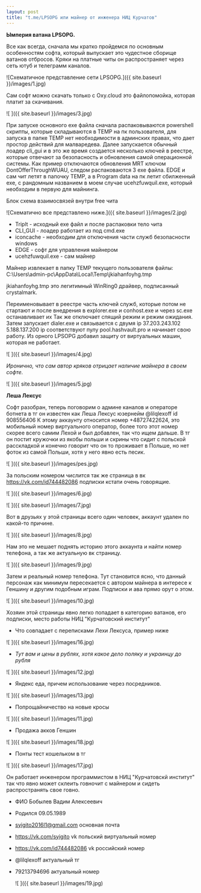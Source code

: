 ```yaml
---
layout: post
title: "t.me/LPSOPG или майнер от инженера НИЦ Курчатов"
---
```


**Ымперия ватана LPSOPG.**

Все как всегда, сначала мы кратко пройдемся по основным особенностям софта, который выпускает это чудестное сборище ватанов отбросов. 
Кряки на платные читы он распространяет через сеть ютуб и телеграмм каналов. 

![Схематичное представление сети LPSOPG.]({{ site.baseurl }}/images/1.jpg)

Сам софт можно скачать только с Oxy.cloud это файлопомойка, которая платит за скачивания.

![ ]({{ site.baseurl }}/images/3.jpg)

При запуске основного exe файла сначала распаковываются powershell скрипты, которые складываются в TEMP на пк пользователя, для запуска в папке TEMP нет необходимости в админских правах, что дает простор действий для малваредева. 
Далее запускается обычный лоадер cli_gui и в это же время создается несколько ключей в реестре, которые отвечают за безопасность и обновления самой операционной системы. Как пример отключаются обновления MRT ключом DontOfferThroughWUAU, следом распаковаются 3 exe файла. EDGE и сам чит летят в папочку TEMP, а в Program data на пк летит сбилженный exe, с рандомным названием в моем случае ucehzfuwquil.exe, который необходим в первую для майнинга. 

Блок схема взаимосвязей внутри free чита

![Схематично все представлено ниже.]({{ site.baseurl }}/images/2.jpg)

- Triplt - исходный exe файл и после распаковки тело чита
- CLI_GUI - лоадер работает из под cmd.exe
- iconcache - необходим для отключения части служб безопасности windows
- EDGE - софт для управления майнером
- ucehzfuwquil.exe - сам майнер

Майнер извлекает в папку TEMP текущего пользователя файлы:
C:\Users\admin-pc\AppData\Local\Temp\jkiahanfoyhg.tmp

jkiahanfoyhg.tmp это легитимный WinRing0 драйвер, подписанный crystalmark.

Переименовывает в реестре часть ключей служб, которые потом не стартают и после внедрения в explorer.exe и conhost.exe и через sc.exe останавливает их
Так же отключает спящий режим и режим ожидания. 
Затем запускает dialer.exe и связывается с двумя ip 
37.203.243.102
5.188.137.200
ip соответствуют пулу pool.hashvault.pro
и начинает свою работу. 
Из орного LPSOPG добавил защиту от виртуальных машин, которая не работает.

![ ]({{ site.baseurl }}/images/4.jpg)

*Иронично, что сам автор кряков отрицает наличие майнера в своем софте.*

![ ]({{ site.baseurl }}/images/5.jpg)

**Леша Лексус**

Софт разобран, теперь поговорим о админе каналов и операторе ботнета в тг он известен как Леша Лексус юзернейм @lilqlexoff id 908556406
К этому аккаунту относится номер +48727422624, это мобильный номер виртуального оператор, более того этот номер скорее всего самим Лехой и был добавлен, так что ищем дальше. В тг он постит кружочки из якобы польши и скрины что сидит с польской расскладкой и конечно говорит что он то проживает в Польше, но нет фоток из самой Польши, хотя у него явно есть песик. 

![ ]({{ site.baseurl }}/images/pes.jpg)

За польским номером числится так же страница в вк https://vk.com/id744482086 подписки кстати очень говорящие.

![ ]({{ site.baseurl }}/images/6.jpg)

![ ]({{ site.baseurl }}/images/7.jpg)

Вот в друзьях у этой страницы всего один человек, аккаунт удален по какой-то причине.

![ ]({{ site.baseurl }}/images/8.jpg)

Нам это не мешает поднять историю этого аккаунта и найти номер телефона, а так же актуальную вк страницу.

![ ]({{ site.baseurl }}/images/9.jpg)

Затем и реальный номер телефона. Тут становится ясно, что данный персонаж как минимум пересекается с автором майнера в интересе к Геншину и другим подобным играм. Подписки и ава прямо орут о этом. 

![ ]({{ site.baseurl }}/images/10.jpg)

Хозяин этой страницы явно легко попадает в категорию ватанов, его подписки, место работы НИЦ "Курчатовский институт" 
- Что совпадает с переписками Лехи Лексуса, пример ниже

![ ]({{ site.baseurl }}/images/16.jpg)

- *Тут вам и цены в рублях, хотя какое дело поляку и украинцу до рубля*

![ ]({{ site.baseurl }}/images/12.jpg)

- Яндекс еда, причем использование через посредников.

![ ]({{ site.baseurl }}/images/13.jpg)

- Попрощайничество на новые кросы
  
![ ]({{ site.baseurl }}/images/11.jpg)

- Продажа акков Геншин
  
![ ]({{ site.baseurl }}/images/18.jpg)

- Понты тест кошельком в тг

![ ]({{ site.baseurl }}/images/17.jpg)

Он работает инженером программистом в НИЦ "Курчатовскй институт" так что явно может склеить говночит с майнером и сидеть распространять свое говно.
- ФИО Бобылев Вадим Алексеевич 
- Родился 09.05.1989
- syigito2016l1@gmail.com основная почта
- https://vk.com/syigito vk польский виртуальный номер
- https://vk.com/id744482086 vk российский номер
- @lilqlexoff актуальный тг
- 79213794696 актуальный номер

  ![ ]({{ site.baseurl }}/images/19.jpg)
